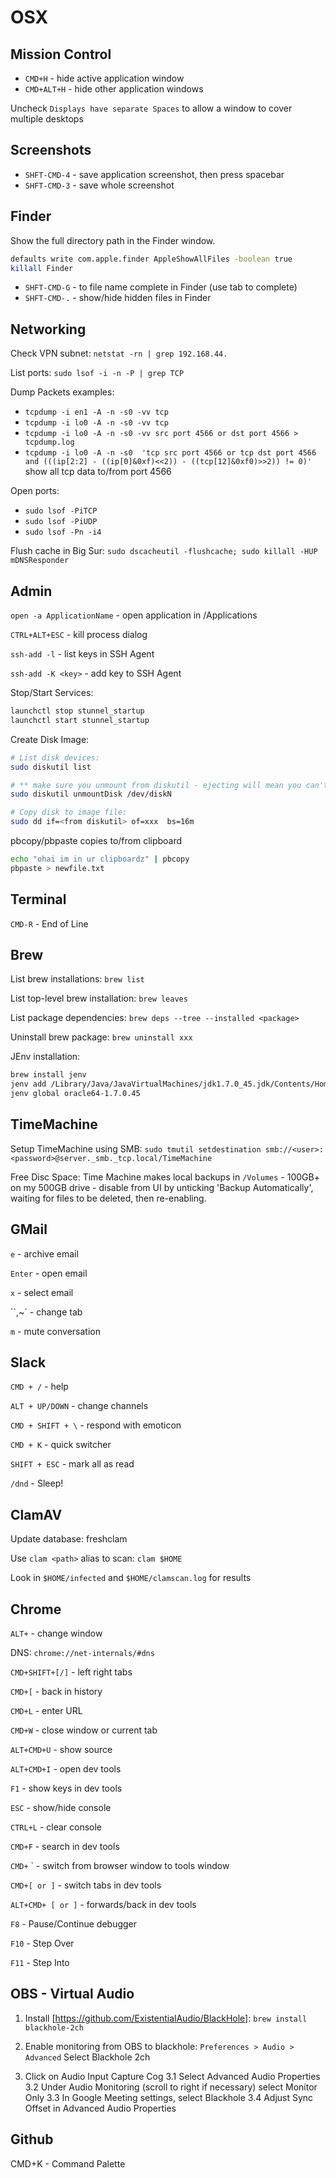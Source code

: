 # OSX

## Mission Control

- `CMD+H` - hide active application window
- `CMD+ALT+H` - hide other application windows

Uncheck `Displays have separate Spaces` to allow a window to cover multiple desktops

## Screenshots

- `SHFT-CMD-4` - save application screenshot, then press spacebar
- `SHFT-CMD-3` - save whole screenshot

## Finder

Show the full directory path in the Finder window.

```sh
defaults write com.apple.finder AppleShowAllFiles -boolean true
killall Finder
```

- `SHFT-CMD-G` - to file name complete in Finder (use tab to complete)
- `SHFT-CMD-.` - show/hide hidden files in Finder

## Networking

Check VPN subnet: `netstat -rn | grep 192.168.44.`

List ports: `sudo lsof -i -n -P | grep TCP`

Dump Packets examples:

- `tcpdump -i en1 -A -n -s0 -vv tcp`
- `tcpdump -i lo0 -A -n -s0 -vv tcp`
- `tcpdump -i lo0 -A -n -s0 -vv src port 4566 or dst port 4566 > tcpdump.log`
- `tcpdump -i lo0 -A -n -s0  'tcp src port 4566 or tcp dst port 4566 and (((ip[2:2] - ((ip[0]&0xf)<<2)) - ((tcp[12]&0xf0)>>2)) != 0)'` show all tcp data to/from port 4566

Open ports:

- `sudo lsof -PiTCP`
- `sudo lsof -PiUDP`
- `sudo lsof -Pn -i4`

Flush cache in Big Sur: `sudo dscacheutil -flushcache; sudo killall -HUP mDNSResponder`

## Admin

`open -a ApplicationName` - open application in /Applications

`CTRL+ALT+ESC` - kill process dialog

`ssh-add -l` - list keys in SSH Agent

`ssh-add -K <key>` - add key to SSH Agent

Stop/Start Services:

```sh
launchctl stop stunnel_startup
launchctl start stunnel_startup
```

Create Disk Image:

```sh
# List disk devices:
sudo diskutil list

# ** make sure you unmount from diskutil - ejecting will mean you can't dd
sudo diskutil unmountDisk /dev/diskN

# Copy disk to image file:
sudo dd if=<from diskutil> of=xxx  bs=16m
```

pbcopy/pbpaste copies to/from clipboard

```sh
echo "ohai im in ur clipboardz" | pbcopy
pbpaste > newfile.txt
```

## Terminal

`CMD-R` - End of Line

## Brew

List brew installations:
`brew list`

List top-level brew installation:
`brew leaves`

List package dependencies:
`brew deps --tree --installed <package>`

Uninstall brew package:
`brew uninstall xxx`

JEnv installation:

```sh
brew install jenv
jenv add /Library/Java/JavaVirtualMachines/jdk1.7.0_45.jdk/Contents/Home
jenv global oracle64-1.7.0.45
```

## TimeMachine

Setup TimeMachine using SMB:
`sudo tmutil setdestination smb://<user>:<password>@server._smb._tcp.local/TimeMachine`

Free Disc Space: Time Machine makes local backups in `/Volumes` - 100GB+ on my 500GB drive - disable from UI by unticking 'Backup Automatically', waiting for files to be deleted, then re-enabling.

## GMail

`e` - archive email

`Enter` - open email

`x` - select email

``,~` - change tab

`m` - mute conversation

## Slack

`CMD + /` - help

`ALT + UP/DOWN` - change channels

`CMD + SHIFT + \` - respond with emoticon

`CMD + K` - quick switcher

`SHIFT + ESC` - mark all as read

`/dnd` - Sleep!

## ClamAV

Update database:
freshclam

Use `clam <path>` alias to scan:
`clam $HOME`

Look in `$HOME/infected` and `$HOME/clamscan.log` for results

## Chrome

`ALT+` - change window

DNS: `chrome://net-internals/#dns`

`CMD+SHIFT+[/]` - left right tabs

`CMD+[` - back in history

`CMD+L` - enter URL

`CMD+W` - close window or current tab

`ALT+CMD+U` - show source

`ALT+CMD+I` - open dev tools

`F1` - show keys in dev tools

`ESC` - show/hide console

`CTRL+L` - clear console

`CMD+F` - search in dev tools

`CMD+` ` - switch from browser window to tools window

`CMD+[ or ]` - switch tabs in dev tools

`ALT+CMD+ [ or ]` - forwards/back in dev tools

`F8` - Pause/Continue debugger

`F10` - Step Over

`F11` - Step Into

## OBS - Virtual Audio

1. Install [https://github.com/ExistentialAudio/BlackHole]:
`brew install blackhole-2ch`

2. Enable monitoring from OBS to blackhole: `Preferences > Audio > Advanced`
Select Blackhole 2ch

3. Click on Audio Input Capture Cog
   3.1 Select Advanced Audio Properties
   3.2 Under Audio Monitoring (scroll to right if necessary) select Monitor Only
   3.3 In Google Meeting settings, select Blackhole
   3.4 Adjust Sync Offset in Advanced Audio Properties

## Github

CMD+K - Command Palette
